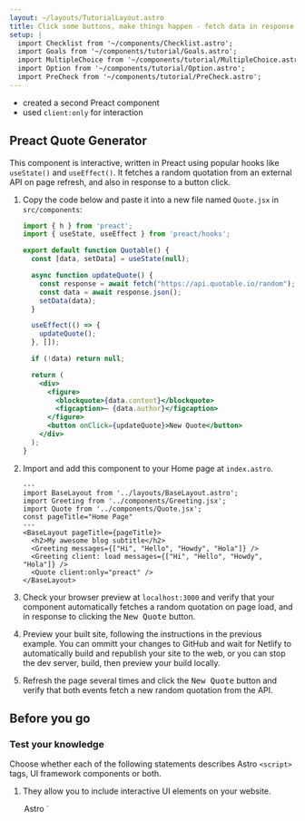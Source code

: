 ```yaml
---
layout: ~/layouts/TutorialLayout.astro
title: Click some buttons, make things happen - fetch data in response to visitor actions
setup: |
  import Checklist from '~/components/Checklist.astro';
  import Goals from '~/components/tutorial/Goals.astro';
  import MultipleChoice from '~/components/tutorial/MultipleChoice.astro';
  import Option from '~/components/tutorial/Option.astro';
  import PreCheck from '~/components/tutorial/PreCheck.astro';
---
```


<Goals>

  - created a second Preact component
  - used `client:only` for interaction 
  
</Goals>

## Preact Quote Generator

This component is interactive, written in Preact using popular hooks like `useState()` and `useEffect()`. It fetches a random quotation from an external API on page refresh, and also in response to a button click.

1. Copy the code below and paste it into a new file named `Quote.jsx` in `src/components`:

    ```jsx title="src/components/Quote.jsx"
    import { h } from 'preact';
    import { useState, useEffect } from 'preact/hooks';

    export default function Quotable() {
      const [data, setData] = useState(null);

      async function updateQuote() {
        const response = await fetch("https://api.quotable.io/random");
        const data = await response.json();
        setData(data);
      }

      useEffect(() => {
        updateQuote();
      }, []);

      if (!data) return null;

      return (
        <div>
          <figure>
            <blockquote>{data.content}</blockquote>
            <figcaption>— {data.author}</figcaption>
          </figure>
          <button onClick={updateQuote}>New Quote</button>
        </div>
      );
    }
    ```

2. Import and add this component to your Home page at `index.astro`.

    ```astro title="src/pages/index.astro" ins={4,10}
    ---
    import BaseLayout from '../layouts/BaseLayout.astro';
    import Greeting from '../components/Greeting.jsx';
    import Quote from '../components/Quote.jsx';
    const pageTitle="Home Page"
    ---
    <BaseLayout pageTitle={pageTitle}>
      <h2>My awesome blog subtitle</h2>
      <Greeting messages={["Hi", "Hello", "Howdy", "Hola"]} />
      <Greeting client: load messages={["Hi", "Hello", "Howdy", "Hola"]} />
      <Quote client:only="preact" />
    </BaseLayout>
    ```

3. Check your browser preview at `localhost:3000` and verify that your component automatically fetches a random quotation on page load, and in response to clicking the <kbd>New Quote</kbd> button.

4. Preview your built site, following the instructions in the previous example. You can ommitt your changes to GitHub and wait for Netlify to automatically build and republish your site to the web, or you can stop the dev server, build, then preview your build locally.

5. Refresh the page several times and click the <kbd>New Quote</kbd> button and verify that both events fetch a new random quotation from the API.

## Before you go

### Test your knowledge

Choose whether each of the following statements describes Astro `<script>` tags, UI framework components or both.

1. They allow you to include interactive UI elements on your website.

    <MultipleChoice>
      <Option>
        Astro `<script>` tags
      </Option>
      <Option>
        UI framework components
      </Option>
      <Option isCorrect>
        both
      </Option>
    </MultipleChoice>

2. They will create static elements on your site unless you include a `client:directive` to send their JavaScript to the client and run in the browser.

    <MultipleChoice>
      <Option>
        Astro `<script>` tags
      </Option>
      <Option isCorrect>
        UI framework components
      </Option>
      <Option>
        both
      </Option>
    </MultipleChoice>

2. They allow you to "try out" a new framework without requiring you to start an entire new project using that tech stack.

    <MultipleChoice>
      <Option>
        Astro `<script>` tags
      </Option>
      <Option isCorrect>
        UI framework components
      </Option>
      <Option>
        both
      </Option>
    </MultipleChoice>

3. They can be reused on multiple pages by adding them to several Astro components, and/or in an Astro layout component.

    <MultipleChoice>
      <Option>
        Astro `<script>` tags
      </Option>
      <Option>
        UI framework components
      </Option>
      <Option isCorrect>
        both
      </Option>
    </MultipleChoice>

4. They allow you to reuse code you have written in other frameworks and you can often just drop them right into your site.

    <MultipleChoice>
      <Option>
        Astro `<script>` tags
      </Option>
      <Option isCorrect>
        UI framework components
      </Option>
      <Option>
        both
      </Option>
    </MultipleChoice>

5. They allow you to create a fully-functional, interactive and dynamic website without needing to know or learn any other JavaScript frameworks.

    <MultipleChoice>
      <Option isCorrect>
        Astro `<script>` tags
      </Option>
      <Option>
        UI framework components
      </Option>
      <Option>
        both
      </Option>
    </MultipleChoice>

### Checklist for moving on

<Checklist key="framework">
- [ ] I can install an Astro integration using the command `astro add` in the terminal.
- [ ] I can write UI framework components in their own language, with their own native extention, then import and use them in `.astro` components alongside my Astro components.
- [ ] I can choose whether to use a `client:directive` to control hydration on my UI framework component, depending on when I want its JavaScript to run.
</Checklist>

### Resources

- [Astro Integrations Guide](/en/guides/integrations-guide/)

- [Using UI Framework Components in Astro](/en/core-concepts/framework-components/#using-framework-components)

- [Astro client directives reference](/en/reference/directives-reference/#client-directives)
